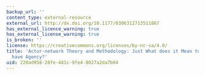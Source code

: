 ```yaml
---
backup_url: ''
content_type: external-resource
external_url: http://dx.doi.org/10.1177/0306312713511867
has_external_licence_warning: true
has_external_license_warning: true
is_broken: ''
license: https://creativecommons.org/licenses/by-nc-sa/4.0/
title: 'Actor-network Theory and Methodology: Just What does it Mean to Say That Nonhumans
  have Agency?'
uid: 220ad958-28fe-481c-9fe4-8027a2da7b64
---
```

